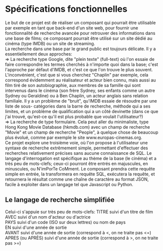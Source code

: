 <h1> Spécifications fonctionnelles </h1>
Le but de ce projet est de réaliser un composant qui pourrait être utilisable par exemple en tant que back-end d'un site web, pour fournir une fonctionnalité de recherche avancée pour retrouver des informations dans une base de films; ce composant pourrait être utilisé sur un site dédié au cinéma (type IMDB) ou un site de streaming.<br />
La recherche dans une base par le grand public est toujours délicate. Il y a essentiellement deux approches: <br />
     => La recherche type Google, dite "plein texte" (full-text) où l'on essaie de faire correspondre les termes cherchés à n'importe quoi dans la base; c'est l'approche par défaut d'IMDB, et c'est ce que l'on trouve le plus souvent. L'inconvénient, c'est que si vous cherchez "Chaplin" par exemple, cela correspond évidemment au réalisateur et acteur bien connu, mais aussi au film tiré de son autobiographie, aux membres de sa famille qui sont intervenus dans le cinéma (son frère Sydney, ses enfants comme un autre Sydney ou Geraldine) ou à Ben Chaplin, un acteur anglais sans relation familiale. Il y a un problème de "bruit", qu'IMDB essaie de résoudre par une liste de sous- catégories dans la barre de recherche, méthode qui a ses limites, et un problème de qualification qui a un côté devinette (dans ce que j'ai trouvé, qu'est-ce qu'il est plus probable que voulait l'utilisateur?) <br />
    => La recherche de type formulaire. Cela peut aller du minimaliste, type Hong Kong Movie Database (hkmdb.com) avec un champ de recherche "Movie" et un champ de recherche "People", à quelque chose de beaucoup plus évolué, comme par exemple le site www.europas-cinemas.org.<br />
 Ce projet explore une troisième voie, où l'on propose à l'utilisateur une syntaxe de recherche extrêmement simple, permettant d'effectuer des recherches relativement précises sans aucune connaissance de SQL. Le langage d'interrogation est spécifique au thème de la base (le cinéma) et a très peu de mots-clefs; ceux-ci pourront être entrés en majuscules, en minuscules, ou N'imPorTe CoMment. Le composant prendra cette requête simple en entrée, la transformera en requête SQL, exécutera la requête, et retournera le résultat comme une chaîne de caractère au format JSON, facile à exploiter dans un langage tel que Javascript ou Python. <br />

<h2>Le langage de recherche simplifiée </h2>
Celui-ci s'appuie sur très peu de mots-clefs: TITRE suivi d'un titre de film <br />
AVEC suivi d'un nom d'acteur ou d'actrice <br />
PAYS suivi d'un code (ISO sur deux lettres) ou nom de pays <br />
EN suivi d'une année de sortie <br />
AVANT suivi d'une année de sortie (correspond à <, on ne traite pas <=) <br />
APRES (ou APRÈS) suivi d'une année de sortie (correspond à >, on ne traite pas >=) <br />